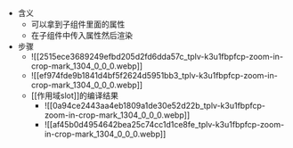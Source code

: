 - 含义
	- 可以拿到子组件里面的属性
	- 在子组件中传入属性然后渲染
- 步骤
	- ![[2515ece3689249efbd205d2fd6dda57c_tplv-k3u1fbpfcp-zoom-in-crop-mark_1304_0_0_0.webp]]
	- ![[ef974fde9b1841d4bf5f2624d5951bb3_tplv-k3u1fbpfcp-zoom-in-crop-mark_1304_0_0_0.webp]]
	- [[作用域slot]]的编译结果
		- ![[0a94ce2443aa4eb1809a1de30e52d22b_tplv-k3u1fbpfcp-zoom-in-crop-mark_1304_0_0_0.webp]]
		- ![[af45b0d4954642bea25c74cc1d1ce8fe_tplv-k3u1fbpfcp-zoom-in-crop-mark_1304_0_0_0.webp]]
